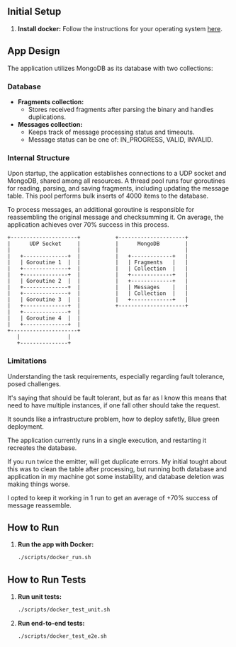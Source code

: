 ## Initial Setup

1. **Install docker:**
   Follow the instructions for your operating system [here](https://docs.docker.com/engine/install/).

## App Design

The application utilizes MongoDB as its database with two collections:

### Database

* **Fragments collection:**
  - Stores received fragments after parsing the binary and handles duplications.
* **Messages collection:**
  - Keeps track of message processing status and timeouts.
  - Message status can be one of: IN_PROGRESS, VALID, INVALID.

### Internal Structure

Upon startup, the application establishes connections to a UDP socket and MongoDB, shared among all resources. A thread pool runs four goroutines for reading, parsing, and saving fragments, including updating the message table. This pool performs bulk inserts of 4000 items to the database.

To process messages, an additional goroutine is responsible for reassembling the original message and checksumming it. On average, the application achieves over 70% success in this process.

```
+---------------------+           +---------------------+
|      UDP Socket     |           |      MongoDB        |
|                     |           |                     |
|   +--------------+  |           |   +-------------+   |
|   | Goroutine 1  |  |           |   | Fragments   |   |
|   +--------------+  |           |   | Collection  |   |
|   +--------------+  |           |   +-------------+   |
|   | Goroutine 2  |  |           |   +-------------+   |
|   +--------------+  |           |   | Messages    |   |
|   +--------------+  |           |   | Collection  |   |
|   | Goroutine 3  |  |           |   +-------------+   |
|   +--------------+  |           +---------------------+
|   +--------------+  |
|   | Goroutine 4  |  |
|   +--------------+  |
+---------------------+
   |               |
   +---------------+
```

### Limitations
Understanding the task requirements, especially regarding fault tolerance, posed challenges.

It's saying that should be fault tolerant, but as far as I know this means that need to have multiple instances, if one fall other should take the request.

It sounds like a infrastructure problem, how to deploy safetly, Blue green deployment.

The application currently runs in a single execution, and restarting it recreates the database.

If you run twice the emitter, will get duplicate errors.  My initial tought about this was to clean the table after processing, but running both database and application in my machine got some instability, and database deletion was making things worse.

I opted to keep it working in 1 run to get an average of +70% success of message reassemble.

## How to Run

1. **Run the app with Docker:**
    ```bash
    ./scripts/docker_run.sh
    ```

## How to Run Tests

1. **Run unit tests:**
    ```bash
    ./scripts/docker_test_unit.sh
    ```

2. **Run end-to-end tests:**
    ```bash
    ./scripts/docker_test_e2e.sh
    ```
